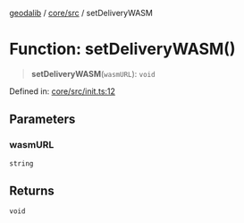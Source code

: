 [geodalib](../../../modules.md) / [core/src](../index.md) / setDeliveryWASM

# Function: setDeliveryWASM()

> **setDeliveryWASM**(`wasmURL`): `void`

Defined in: [core/src/init.ts:12](https://github.com/GeoDaCenter/geoda-lib/blob/5c8fba7800a0ff8c8ed4b8b260cc40d1229fb38a/js/packages/core/src/init.ts#L12)

## Parameters

### wasmURL

`string`

## Returns

`void`
